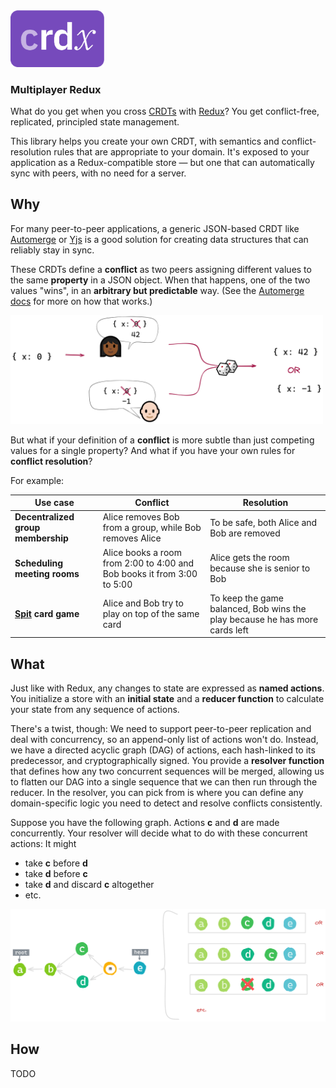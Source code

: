 <img src='img/crdx-logo.png' width='150' />

### Multiplayer Redux

What do you get when you cross [CRDTs](https://crdt.tech/) with [Redux](https://redux.js.org/)? You
get conflict-free, replicated, principled state management.

This library helps you create your own CRDT, with semantics and conflict-resolution rules that are
appropriate to your domain. It's exposed to your application as a Redux-compatible store — but one
that can automatically sync with peers, with no need for a server.

## Why

For many peer-to-peer applications, a generic JSON-based CRDT like
[Automerge](https://github.com/automerge/automerge) or [Yjs](https://github.com/yjs/yjs) is a good
solution for creating data structures that can reliably stay in sync.

These CRDTs define a **conflict** as two peers assigning different values to the same **property**
in a JSON object. When that happens, one of the two values "wins", in an **arbitrary but predictable**
way. (See the [Automerge docs](https://github.com/automerge/automerge#conflicting-changes) for more
on how that works.)

<img src='img/crdx-illustration-01.png' width='500' />

But what if your definition of a **conflict** is more subtle than just competing values for a single
property? And what if you have your own rules for **conflict resolution**?

For example:

| Use case                                         | Conflict                                                                | Resolution                                                                  |
| ------------------------------------------------ | ----------------------------------------------------------------------- | --------------------------------------------------------------------------- |
| **Decentralized group membership**               | Alice removes Bob from a group, while Bob removes Alice                 | To be safe, both Alice and Bob are removed                                  |
| **Scheduling meeting rooms**                     | Alice books a room from 2:00 to 4:00 and Bob books it from 3:00 to 5:00 | Alice gets the room because she is senior to Bob                            |
| **[Spit](https://cardgames.io/spit/) card game** | Alice and Bob try to play on top of the same card                       | To keep the game balanced, Bob wins the play because he has more cards left |

## What

Just like with Redux, any changes to state are expressed as **named actions**. You initialize a
store with an **initial state** and a **reducer function** to calculate your state from any sequence
of actions.

There's a twist, though: We need to support peer-to-peer replication and deal with concurrency, so
an append-only list of actions won't do. Instead, we have a directed acyclic graph (DAG) of actions,
each hash-linked to its predecessor, and cryptographically signed. You provide a **resolver function**
that defines how any two concurrent sequences will be merged, allowing us to flatten our DAG into a
single sequence that we can then run through the reducer. In the resolver, you can pick from is
where you can define any domain-specific logic you need to detect and resolve conflicts consistently.

Suppose you have the following graph. Actions **c** and **d** are made concurrently. Your resolver will
decide what to do with these concurrent actions: It might

- take **c** before **d**
- take **d** before **c**
- take **d** and discard **c** altogether
- etc.

![sigchain.3](https://raw.githubusercontent.com/HerbCaudill/pics/master/sigchain.3.png)

## How

TODO

```

```
